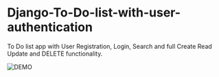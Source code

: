 # Django-To-Do-list-with-user-authentication
To Do list app with User Registration, Login, Search and full Create Read Update and DELETE functionality.

![DEMO](../master/Django%20To%20Do%20List%20App.jpg)
